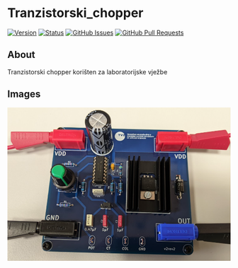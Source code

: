 # Tranzistorski_chopper

[![Version](https://img.shields.io/github/v/release/jkordek1/Tranzistorski_chopper)](https://github.com/jkordek1/Tranzistorski_chopper/releases/tag/Initial)
[![Status](https://img.shields.io/badge/status-active-success.svg)]()
[![GitHub Issues](https://img.shields.io/github/issues/jkordek1/Tranzistorski_chopper)](https://github.com/jkordek1/Tranzistorski_chopper/issues)
[![GitHub Pull Requests](https://img.shields.io/github/issues-pr/jkordek1/Tranzistorski_chopper)](https://github.com/jkordek1/Tranzistorski_chopper/pulls)

## About
 Tranzistorski chopper korišten za laboratorijske vježbe
 
 ## Images
<p align="center">
 <img width="800" src="https://raw.githubusercontent.com/jkordek1/Tranzistorski_chopper/main/Images/chopper.PNG">
</p>
